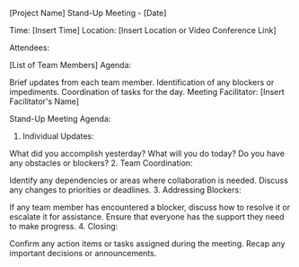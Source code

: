 [Project Name] Stand-Up Meeting - [Date]

Time: [Insert Time]
Location: [Insert Location or Video Conference Link]

Attendees:

[List of Team Members]
Agenda:

Brief updates from each team member.
Identification of any blockers or impediments.
Coordination of tasks for the day.
Meeting Facilitator: [Insert Facilitator's Name]

Stand-Up Meeting Agenda:

1. Individual Updates:

What did you accomplish yesterday?
What will you do today?
Do you have any obstacles or blockers?
2. Team Coordination:

Identify any dependencies or areas where collaboration is needed.
Discuss any changes to priorities or deadlines.
3. Addressing Blockers:

If any team member has encountered a blocker, discuss how to resolve it or escalate it for assistance.
Ensure that everyone has the support they need to make progress.
4. Closing:

Confirm any action items or tasks assigned during the meeting.
Recap any important decisions or announcements.
